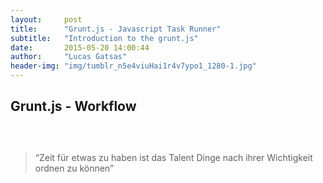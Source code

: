 ```yaml
---
layout:     post
title:      "Grunt.js - Javascript Task Runner"
subtitle:   "Introduction to the grunt.js"
date:       2015-05-20 14:00:44
author:     "Lucas Gatsas"
header-img: "img/tumblr_n5e4viuHai1r4v7ypo1_1280-1.jpg"
---
```

<h2 class="section-heading">Grunt.js - Workflow</h2>
<h2 class="section-heading"></h2>







<br>
<blockquote>
“Zeit für etwas zu haben ist das Talent Dinge nach ihrer Wichtigkeit ordnen zu können” 
</blockquote>

